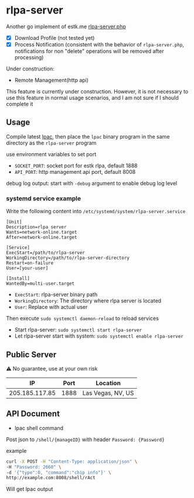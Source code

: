 # rlpa-server

Another go implement of estk.me [rlpa-server.php](https://github.com/estkme-group/lpac/blob/main/src/rlpa-server.php)

- [x] Download Profile (not tested yet)
- [x] Process Notification (consistent with the behavior of `rlpa-server.php`, notifications for non "delete" operations will be removed after processing)

Under construction:

- Remote Management(http api)

This feature is currently under construction. However, it is not necessary to use this feature in normal usage scenarios, and I am not sure if I should complete it

## Usage

Compile latest [lpac](https://github.com/estkme-group/lpac), then place the `lpac` binary program in the same directory as the `rlpa-server` program

use environment variables to set port

- `SOCKET_PORT`: socket port for estk rlpa, default 1888
- `API_PORT`: http management api port, default 8008

debug log output: start with `-debug` argument to enable debug log level

### systemd service example

Write the following content into `/etc/systemd/system/rlpa-server.service`
```
[Unit]
Description=rlpa server
Wants=network-online.target
After=network-online.target

[Service]
ExecStart=/path/to/rlpa-server
WorkingDirectory=/path/to/rlpa-server-directory
Restart=on-failure
User=[your-user]

[Install]
WantedBy=multi-user.target
```
- `ExecStart`: rlpa-server binary path
- `WorkingDirectory`: The directory where rlpa server is located
- `User`: Replace with actual user

Then execute `sudo systemctl daemon-reload` to reload services

- Start rlpa-server: `sudo systemctl start rlpa-server`
- Let rlpa-server start with system: `sudo systemctl enable rlpa-server`

## Public Server
⚠️ No guarantee, use at your own risk

|      IP      | Port |     Location      |
|:------------:|:----:|:-----------------:|
|205.185.117.85| 1888 | Las Vegas, NV, US |


## API Document

- lpac shell command

Post json to `/shell/{manageID}` with header `Password: {Password}`

example

```bash
curl -X POST -H "Content-Type: application/json" \
-H "Password: 2660" \
-d '{"type":0, "command":"chip info"}' \
http://example.com:8008/shell/rAct
```

Will get lpac output